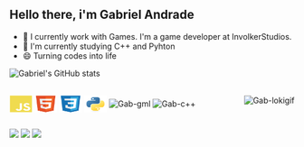 ## Hello there, i'm Gabriel Andrade

- 🔭 I currently work with Games. I'm a game developer at InvolkerStudios.
- 🌱 I'm currently studying C++ and Pyhton
- 😄 Turning codes into life

![Gabriel's GitHub stats](https://github-readme-stats.vercel.app/api?username=G4brielAndrade&show_icons=true&theme=merko)

<div style="display: inline_block"><br>
  <img align="center" alt="Gab-Js" height="30" width="40" src="https://raw.githubusercontent.com/devicons/devicon/master/icons/javascript/javascript-plain.svg">
  <img align="center" alt="Gab-HTML" height="30" width="40" src="https://raw.githubusercontent.com/devicons/devicon/master/icons/html5/html5-original.svg">
  <img align="center" alt="Gab-CSS" height="30" width="40" src="https://raw.githubusercontent.com/devicons/devicon/master/icons/css3/css3-original.svg">
  <img align="center" alt="Gab-Python" height="30" width="40" src="https://raw.githubusercontent.com/devicons/devicon/master/icons/python/python-original.svg">
  <img align="center" alt="Gab-gml" height="30" width="40" src="https://www.svgrepo.com/show/373618/gamemaker2.svg">
  <img align="center" alt="Gab-c++" height="30" width="40" src="https://cdn.jsdelivr.net/gh/devicons/devicon@latest/icons/cplusplus/cplusplus-original.svg">  
  <img align="right"  alt="Gab-lokigif" src="https://i.pinimg.com/originals/e2/c2/4d/e2c24d840ebb073dd8e73d802c8e20c6.gif">
</div>
  
  ##
 
<div> 
  <a href="https://www.instagram.com/g4briel_andr4de" target="_blank"><img src="https://img.shields.io/badge/-Instagram-%23E4405F?style=for-the-badge&logo=instagram&logoColor=white" target="_blank"></a>
  <a href = "mailto:gabrielandrade8@yahoo.com"><img src="https://img.shields.io/badge/-Gmail-%23333?style=for-the-badge&logo=gmail&logoColor=white" target="_blank"></a>
  <a href="https://www.linkedin.com/in/gabriel-andrade-%D8%AC%D8%A8%D8%B1%D9%8A%D9%84-25a479237/" target="_blank"><img src="https://img.shields.io/badge/-LinkedIn-%230077B5?style=for-the-badge&logo=linkedin&logoColor=white" target="_blank"></a> 
  
</div>



